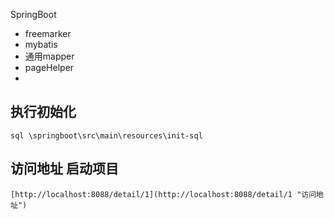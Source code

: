 SpringBoot 
  * freemarker
  * mybatis
  * 通用mapper
  * pageHelper
  * 
  
## 执行初始化
    sql \springboot\src\main\resources\init-sql
## 访问地址 启动项目
    [http://localhost:8088/detail/1](http://localhost:8088/detail/1 "访问地址")
  
